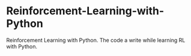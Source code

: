 # Reinforcement-Learning-with-Python
Reinforcement Learning with Python. The code a write while learning RL with Python.

